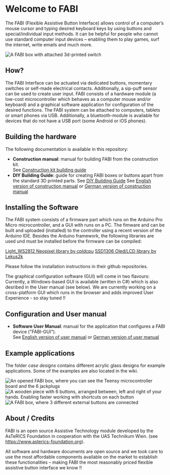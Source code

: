 # Welcome to FABI

The FABI (Flexible Assistive Button Interface) allows control of a computer’s mouse cursor and
typing desired keyboard keys by using buttons and special/individual input methods. It can be
helpful for people who cannot use standard computer input devices – enabling them to play
games, surf the internet, write emails and much more.

![A FABI box with attached 3d-printed switch](https://github.com/asterics/FABI/blob/master/img/FABI4.png "FABI box with attached switch")


## How?

The FABI Interface can be actuated via dedicated buttons, momentary switches or self-made
electrical contacts. Additionally, a sip-puff sensor can be used to create user input.
FABI consists of a hardware module (a low-cost microcontroller which behaves
as a computer mouse and/or keyboard) and a graphical software application for configuration of
the desired functions. The FABI system can be attached to computers, tablets or smart phones via USB.
Additionally, a bluetooth-module is available for devices that do not have a USB port (some Android or iOS phones).


## Building the hardware

The following documentation is available in this repository:
* **Construction manual**: manual for building FABI from the construction kit.\
See [Construction kit building guide](https://github.com/asterics/FABI/blob/master/Documentation/ConstructionManual/PCB-Version/FABIManual.pdf)
* **DIY Building Guide**: guide for creating FABI boxes or buttons apart from the standard 3D printed parts. 
See [DIY Building Guide](https://github.com/asterics/FABI/blob/master/Documentation/ConstructionManual/SelfmadeBox/FABI_Construction_SelfmadeBox.pdf)
See [English version of construction manual](https://github.com/asterics/FABI/blob/master/Documentation/ConstructionManual/3D-printedBox/en/FABI_ConstructionManual.pdf) 
or [German version of construction manual](https://github.com/asterics/FABI/blob/master/Documentation/ConstructionManual/3D-printedBox/de/FABI_Bauanleitung.pdf)

## Installing the Software

The FABI system consists of a firmware part which runs on the Arduino Pro Micro microcontroller, and a GUI with runs on a PC.
The fimware and can be built and uploaded (installed) to the controller using a recent version of the Arduino IDE.
Besides the Arduino framework, the following libraries are used und must be installed before the firmware can be compiled:

[Light_WS2812 Neopixel library by cpldcpu](https://github.com/cpldcpu/light_ws2812) 
[SSD1306 Oled/LCD library by Lekus2k](https://github.com/lexus2k/ssd1306)

Please follow the installation instructions in their github repositories.

The graphical configuration software (GUI) will come in two flavours: Currently, a Windows-based GUI is available (written in C#) which is also desribed in the User manual (see below).
We are currently working on a cross-platform GUI which runs in the browser and adds improved User Experience - so stay tuned !!

## Configuration and User manual

* **Software User Manual**: manual for the application that configures a FABI device ("FABI-GUI").\
See [English version of user manual](https://github.com/asterics/FABI/blob/master/Documentation/UserManual/FABI_GUI/en/FABI_AnwendungsAnleitung.pdf) 
or [German version of user manual](https://github.com/asterics/FABI/blob/master/Documentation/UserManual/FABI_GUI/de/FABI_AnwendungsAnleitung.pdf)


## Example applications

The folder _case designs_ contains different acrylic glass designs for example applications.
Some of the examples are also located in the wiki.

![An opened FABI box, where you can see the Teensy microcontroller board and the 6 jackplugs](https://github.com/asterics/FABI/blob/master/img/7.jpg "FABI box with jackplugs")
![A wooden piece with 6 buttons, arranged between, left and right of your hands. Enabling faster working with shortcuts on each button](https://github.com/asterics/FABI/blob/master/img/2.jpg "RapidCoding prototype, powered by FABI")
![A FABI box, where 3 different external buttons are connected](https://github.com/asterics/FABI/blob/master/img/8.jpg "FABI box with external buttons")

## About / Credits

FABI is an open source Assistive Technology module developed by the AsTeRICS Foundation in cooperation with the UAS Technikum Wien.
(see https://www.asterics-foundation.org).

All software and hardware documents are open source and we took care to use the most
affordable components available on the market to establish these functionalities – making FABI the
most reasonably priced flexible assistive button interface we know !!
